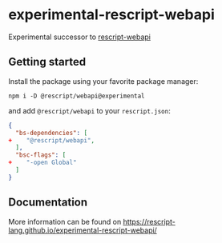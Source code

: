 # experimental-rescript-webapi

Experimental successor to [rescript-webapi](https://github.com/TheSpyder/rescript-webapi)

## Getting started

Install the package using your favorite package manager:

```shell
npm i -D @rescript/webapi@experimental
```

and add `@rescript/webapi` to your `rescript.json`:

```json
{
  "bs-dependencies": [
+    "@rescript/webapi",
  ],
  "bsc-flags": [
+    "-open Global"
  ]
}
```

## Documentation

More information can be found on https://rescript-lang.github.io/experimental-rescript-webapi/
